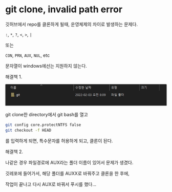 # git clone, invalid path error

깃허브에서 repo를 클론하게 될때, 운영체제의 차이로 발생하는 문제다.

`:`, `*`, `?`, `<`, `>`, `|`

또는

`CON`, `PRN`, `AUX`, `NUL`, etc

문자열이 windows에선는 지원하지 않는다.

해결책 1.

![](<../.gitbook/assets/image (15).png>)

git clone한 directory에서 git bash를 열고

```bash
git config core.protectNTFS false
git checkout -f HEAD
```

를 입력하게 되면, 특수문자를 허용하게 되고, 클론이 된다.



해결책 2.&#x20;

나같은 경우 파일경로에 AUX라는 폴더 이름이 있어서 문제가 생겼다.

깃레포에 들어가서, 해당 폴더를 AUXX로 바꿔주고 클론을 한 후에,

작업이 끝나고 다시 AUX로 바꿔서 푸시를 했다...





